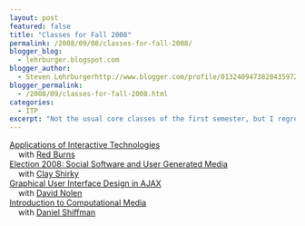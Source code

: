 ```yaml
---
layout: post
featured: false
title: "Classes for Fall 2008"
permalink: /2008/09/08/classes-for-fall-2008/
blogger_blog:
  - lehrburger.blogspot.com
blogger_author:
  - Steven Lehrburgerhttp://www.blogger.com/profile/01324094738204359728noreply@blogger.com
blogger_permalink:
  - /2008/09/classes-for-fall-2008.html
categories:
  - ITP
excerpt: "Not the usual core classes of the first semester, but I regret nothing."
---
```

[Applications of Interactive Technologies][1]  
&nbsp;&nbsp;&nbsp;&nbsp;with [Red Burns][2]  
[Election 2008: Social Software and User Generated Media][3]  
&nbsp;&nbsp;&nbsp;&nbsp;with [Clay Shirky][4]  
[Graphical User Interface Design in AJAX][5]  
&nbsp;&nbsp;&nbsp;&nbsp;with [David Nolen][6]  
[Introduction to Computational Media][7]  
&nbsp;&nbsp;&nbsp;&nbsp;with [Daniel Shiffman][8]

 [1]: http://itp.nyu.edu/itp/program.php?c=H79.2000Lect
 [2]: http://admin.tisch.nyu.edu/object/BurnsR.html
 [3]: http://itp.nyu.edu/itp/program.php?c=H79.2740Lect
 [4]: http://www.shirky.com/
 [5]: http://itp.nyu.edu/itp/program.php?c=H79.2604Lect
 [6]: http://formconstant.net/introspect/
 [7]: http://itp.nyu.edu/itp/program.php?c=H79.2233Lect
 [8]: http://www.learningprocessing.com/